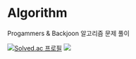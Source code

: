 # Algorithm

Progammers & Backjoon 알고리즘 문제 풀이 

[![Solved.ac 프로필](http://mazassumnida.wtf/api/generate_badge?boj=childhop)](https://solved.ac/childhop)
<img src="http://mazandi.herokuapp.com/api?handle=childhop&theme=warm"/>
